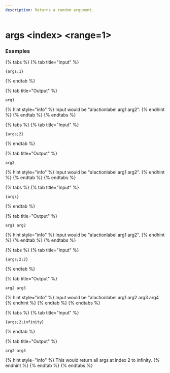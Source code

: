 ```yaml
---
description: Returns a random argument.
---
```


# args \<index\> <range=1>

### Examples

{% tabs %}
{% tab title="Input" %}

```text
{args;1}
```

{% endtab %}

{% tab title="Output" %}

```text
arg1
```

{% hint style="info" %}
Input would be "a!actionlabel arg1 arg2".
{% endhint %}
{% endtab %}
{% endtabs %}

{% tabs %}
{% tab title="Input" %}

```text
{args;2}
```

{% endtab %}

{% tab title="Output" %}

```text
arg2
```

{% hint style="info" %}
Input would be "a!actionlabel arg1 arg2".
{% endhint %}
{% endtab %}
{% endtabs %}

{% tabs %}
{% tab title="Input" %}

```text
{args}
```

{% endtab %}

{% tab title="Output" %}

```text
arg1 arg2
```

{% hint style="info" %}
Input would be "a!actionlabel arg1 arg2".
{% endhint %}
{% endtab %}
{% endtabs %}

{% tabs %}
{% tab title="Input" %}

```text
{args;2;2}
```

{% endtab %}

{% tab title="Output" %}

```text
arg2 arg3
```

{% hint style="info" %}
Input would be "a!actionlabel arg1 arg2 arg3 arg4
{% endhint %}
{% endtab %}
{% endtabs %}

{% tabs %}
{% tab title="Input" %}

```text
{args;2;infinity}
```

{% endtab %}

{% tab title="Output" %}

```text
arg2 arg3
```

{% hint style="info" %}
This would return all args at index 2 to infinity.
{% endhint %}
{% endtab %}
{% endtabs %}
